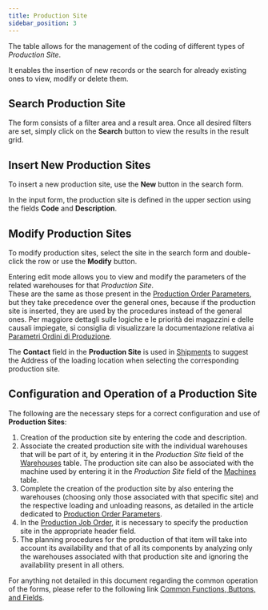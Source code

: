 ```yaml
---
title: Production Site
sidebar_position: 3
---
```


The table allows for the management of the coding of different types of *Production Site*.

It enables the insertion of new records or the search for already existing ones to view, modify or delete them.

## Search Production Site 

The form consists of a filter area and a result area. Once all desired filters are set, simply click on the **Search** button to view the results in the result grid.

## Insert New Production Sites

To insert a new production site, use the **New** button in the search form.

In the input form, the production site is defined in the upper section using the fields **Code** and **Description**.  

## Modify Production Sites 

To modify production sites, select the site in the search form and double-click the row or use the **Modify** button.

Entering edit mode allows you to view and modify the parameters of the related warehouses for that *Production Site*.      
These are the same as those present in the [Production Order Parameters](/docs/configurations/parameters/production/production-orders-parameters/production-orders-parameters-intro), but they take precedence over the general ones, because if the production site is inserted, they are used by the procedures instead of the general ones.
Per maggiore dettagli sulle logiche e le priorità dei magazzini e delle causali impiegate, si consiglia di visualizzare la documentazione relativa ai [Parametri Ordini di Produzione](/docs/configurations/parameters/production/production-orders-parameters/production-orders-parameters-intro).

The **Contact** field in the **Production Site** is used in [Shipments](/docs/logistics/shipping/shippings) to suggest the Address of the loading location when selecting the corresponding production site.  

## Configuration and Operation of a Production Site 

The following are the necessary steps for a correct configuration and use of **Production Sites**:

1. Creation of the production site by entering the code and description.
2. Associate the created production site with the individual warehouses that will be part of it, by entering it in the *Production Site* field of the [Warehouses](/docs/configurations/parameters/production/production-orders-parameters/production-site) table. The production site can also be associated with the machine used by entering it in the *Production Site* field of the [Machines](/docs/configurations/tables/production/machines/) table.
3. Complete the creation of the production site by also entering the warehouses (choosing only those associated with that specific site) and the respective loading and unloading reasons, as detailed in the article dedicated to [Production Order Parameters](/docs/configurations/parameters/production/production-orders-parameters/production-orders-parameters-intro).
4. In the [Production Job Order](/docs/planning/mps-master-production-scheduling/production-job-orders/job-orders), it is necessary to specify the production site in the appropriate header field.
5. The planning procedures for the production of that item will take into account its availability and that of all its components by analyzing only the warehouses associated with that production site and ignoring the availability present in all others.

For anything not detailed in this document regarding the common operation of the forms, please refer to the following link [Common Functions, Buttons, and Fields](/docs/guide/common).